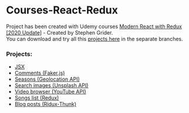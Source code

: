 # Courses-React-Redux
Project has been created with Udemy courses [Modern React with Redux [2020 Update]](https://www.udemy.com/course/react-redux/) - Created by Stephen Grider.<br />
You can download and try all this [projects here](https://github.com/IevgeniiaAbdulina/React-Redux-Udemy-Courses/tree/master) in the separate branches.

### Projects:
- [JSX](./1-jsx)
- [Comments (Faker.js)](./2-comments)
- [Seasons (Geolocation API)](./3-seasons)
- [Search images (Unsplash API)](./4-search)
- [Video browser (YouTube API)](./5-video-browser-app)
- [Songs list (Redux)](./6-songs-list)
- [Blog posts (Ridux-Thunk)](./7-blog-posts)
